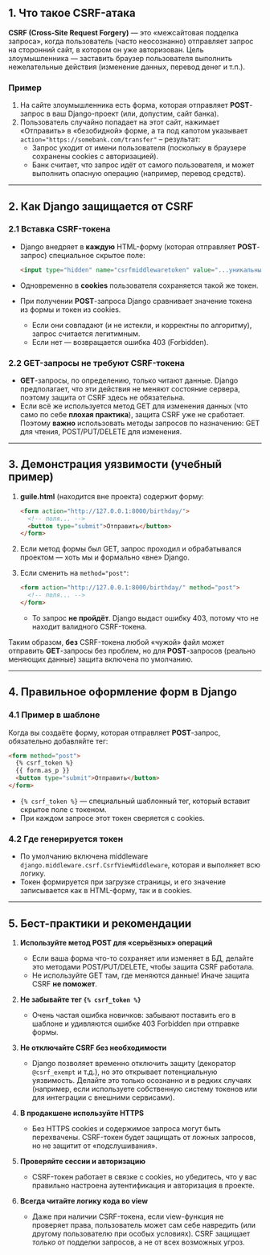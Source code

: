 ## 1. Что такое CSRF-атака

**CSRF (Cross-Site Request Forgery)** — это «межсайтовая подделка запроса», когда пользователь (часто неосознанно) отправляет запрос на сторонний сайт, в котором он уже авторизован. Цель злоумышленника — заставить браузер пользователя выполнить нежелательные действия (изменение данных, перевод денег и т.п.).

### Пример

1. На сайте злоумышленника есть форма, которая отправляет **POST**-запрос в ваш Django-проект (или, допустим, сайт банка).
2. Пользователь случайно попадает на этот сайт, нажимает «Отправить» в «безобидной» форме, а та под капотом указывает `action="https://somebank.com/transfer"` – результат:
    - Запрос уходит от имени пользователя (поскольку в браузере сохранены cookies с авторизацией).
    - Банк считает, что запрос идёт от самого пользователя, и может выполнить опасную операцию (например, перевод средств).

---

## 2. Как Django защищается от CSRF

### 2.1 Вставка CSRF-токена

- Django внедряет в **каждую** HTML-форму (которая отправляет **POST**-запрос) специальное скрытое поле:
    
    ```html
    <input type="hidden" name="csrfmiddlewaretoken" value="...уникальный-токен...">
    ```
    
- Одновременно в **cookies** пользователя сохраняется такой же токен.
- При получении **POST**-запроса Django сравнивает значение токена из формы и токен из cookies.
    - Если они совпадают (и не истекли, и корректны по алгоритму), запрос считается легитимным.
    - Если нет — возвращается ошибка 403 (Forbidden).

### 2.2 GET-запросы не требуют CSRF-токена

- **GET**-запросы, по определению, только читают данные. Django предполагает, что эти действия не меняют состояние сервера, поэтому защита от CSRF здесь не обязательна.
- Если всё же используется метод GET для изменения данных (что само по себе **плохая практика**), защита CSRF уже не сработает. Поэтому **важно** использовать методы запросов по назначению: GET для чтения, POST/PUT/DELETE для изменения.

---

## 3. Демонстрация уязвимости (учебный пример)

1. **guile.html** (находится вне проекта) содержит форму:
    
    ```html
    <form action="http://127.0.0.1:8000/birthday/">
      <!-- поля... -->
      <button type="submit">Отправить</button>
    </form>
    ```
    
2. Если метод формы был GET, запрос проходил и обрабатывался проектом — хоть мы и формально «вне» Django.
3. Если сменить на `method="post"`:
    
    ```html
    <form action="http://127.0.0.1:8000/birthday/" method="post">
      <!-- поля... -->
    </form>
    ```
    
    - То запрос **не пройдёт**. Django выдаст ошибку 403, потому что не находит валидного CSRF-токена.

Таким образом, **без** CSRF-токена любой «чужой» файл может отправить **GET**-запросы без проблем, но для **POST**-запросов (реально меняющих данные) защита включена по умолчанию.

---

## 4. Правильное оформление форм в Django

### 4.1 Пример в шаблоне

Когда вы создаёте форму, которая отправляет **POST**-запрос, обязательно добавляйте тег:

```html
<form method="post">
  {% csrf_token %}
  {{ form.as_p }}
  <button type="submit">Отправить</button>
</form>
```

- `{% csrf_token %}` — специальный шаблонный тег, который вставит скрытое поле с токеном.
- При каждом запросе этот токен сверяется с cookies.

### 4.2 Где генерируется токен

- По умолчанию включена middleware `django.middleware.csrf.CsrfViewMiddleware`, которая и выполняет всю логику.
- Токен формируется при загрузке страницы, и его значение записывается как в HTML-форму, так и в cookies.

---

## 5. Бест-практики и рекомендации

1. **Используйте метод POST для «серьёзных» операций**
    
    - Если ваша форма что-то сохраняет или изменяет в БД, делайте это методами POST/PUT/DELETE, чтобы защита CSRF работала.
    - Не используйте GET там, где меняются данные! Иначе защита CSRF **не поможет**.
2. **Не забывайте тег `{% csrf_token %}`**
    
    - Очень частая ошибка новичков: забывают поставить его в шаблоне и удивляются ошибке 403 Forbidden при отправке формы.
3. **Не отключайте CSRF без необходимости**
    
    - Django позволяет временно отключить защиту (декоратор `@csrf_exempt` и т.д.), но это открывает потенциальную уязвимость. Делайте это только осознанно и в редких случаях (например, если используете собственную систему токенов или для интеграции с внешними сервисами).
4. **В продакшене используйте HTTPS**
    
    - Без HTTPS cookies и содержимое запроса могут быть перехвачены. CSRF-токен будет защищать от ложных запросов, но не защитит от «подслушивания».
5. **Проверяйте сессии и авторизацию**
    
    - CSRF-токен работает в связке с cookies, но убедитесь, что у вас правильно настроена аутентификация и авторизация в проекте.
6. **Всегда читайте логику кода во view**
    
    - Даже при наличии CSRF-токена, если view-функция не проверяет права, пользователь может сам себе навредить (или другому пользователю при особых условиях). CSRF защищает _только_ от подделки запросов, а не от всех возможных угроз.